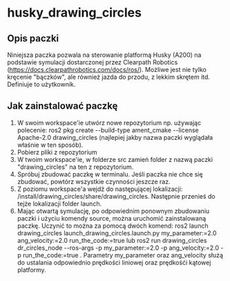 # husky_drawing_circles

## Opis paczki
Niniejsza paczka pozwala na sterowanie platformą Husky (A200) na podstawie symulacji dostarczonej przez Clearpath Robotics (https://docs.clearpathrobotics.com/docs/ros/). Możliwe jest nie tylko kręcenie "bączków", ale również jazda do przodu, z lekkim skrętem itd. Definiuje to użytkownik. 

## Jak zainstalować paczkę
1. W swoim workspace'ie utwórz nowe repozytorium np. używając polecenie: ros2 pkg create --build-type ament_cmake --license Apache-2.0 drawing_circles (najlepiej jakby nazwa paczki wyglądała właśnie w ten sposób).
2. Pobierz pliki z repozytorium
3. W twoim workspace'ie, w folderze src zamień folder z nazwą paczki "drawing_circles" na ten z repozytorium.
4. Spróbuj zbudować paczkę w terminalu. Jeśli paczka nie chce się zbudować, powtórz wszystkie czynności jeszcze raz.
5. Z poziomu workspace'a wejdź do następującej lokalizacji: /install/drawing_circles/share/drawing_circles. Następnie przenieś do tejże lokalizacji folder launch.
6. Mając otwartą symulację, po odpowiednim ponownym zbudowaniu paczki i użyciu komendy source, można uruchomić zainstalowaną paczkę. Uczynić to można za pomocą dwóch komend: ros2 launch drawing_circles launch_drawing_circles.launch.py my_parameter:=2.0 ang_velocity:=2.0 run_the_code:=true  lub   ros2 run drawing_circles dr_circles_node --ros-args -p my_parameter:=2.0 -p ang_velocity:=2.0 -p run_the_code:=true . Parametry my_parameter oraz ang_velocity służą do ustalania odpowiednio prędkości liniowej oraz prędkośći kątowej platformy.

